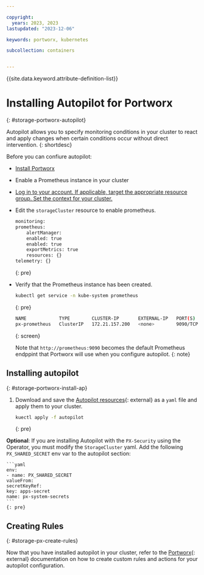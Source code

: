 ```yaml
---

copyright: 
  years: 2023, 2023
lastupdated: "2023-12-06"

keywords: portworx, kubernetes

subcollection: containers


---
```


{{site.data.keyword.attribute-definition-list}}


# Installing Autopilot for Portworx
{: #storage-portworx-autopilot}

Autopilot allows you to specify monitoring conditions in your cluster to react and apply changes when certain conditions occur without direct intervention.
{: shortdesc}

Before you can confiure autopilot: 

- [Install Portworx](/docs/containers?topic=containers-storage_portworx_deploy)

- Enable a Prometheus instance in your cluster

 - [Log in to your account. If applicable, target the appropriate resource group. Set the context for your cluster.](/docs/containers?topic=containers-access_cluster)

 - Edit the `storageCluster` resource to enable prometheus.

    ```sh
    monitoring:
    prometheus:
        alertManager:
        enabled: true
        enabled: true
        exportMetrics: true
        resources: {}
    telemetry: {}
    ```
    {: pre}

 - Verify that the Prometheus instance has been created.

    ```sh
    kubectl get service -n kube-system prometheus
    ```
    {: pre}

    ```sh
    NAME            TYPE        CLUSTER-IP       EXTERNAL-IP   PORT(S)    AGE
    px-prometheus   ClusterIP   172.21.157.200   <none>        9090/TCP   19h
    ```
    {: screen}

    Note that `http://prometheus:9090` becomes the default Prometheus endppint that Portworx will use when you configure autopilot.
    {: note}

## Installing autopilot
{: #storage-portworx-install-ap}

1. Download and save the [Autopilot resources](https://install.portworx.com/?comp=autopilot){: external} as a `yaml` file and apply them to your cluster. 


    ```sh
    kuectl apply -f autopilot
    ```
    {: pre}

**Optional**: If you are installing Autopilot with the `PX-Security` using the Operator, you must modify the `StorageCluster` yaml. Add the following `PX_SHARED_SECRET` env var to the autopilot section:

    ```yaml
    env:
    - name: PX_SHARED_SECRET
    valueFrom:
    secretKeyRef:
    key: apps-secret
    name: px-system-secrets
    ```
    {: pre}

## Creating Rules
{: #storage-px-create-rules}

Now that you have installed autopilot in your cluster, refer to the [Portworx](https://docs.portworx.com/portworx-enterprise/operations/operate-kubernetes/autopilot/how-to-use/working-with-rules){: external} documentation on how to create custom rules and actions for your autopilot configuration.








